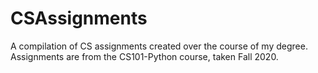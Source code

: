# CSAssignments
A compilation of CS assignments created over the course of my degree.
Assignments are from the CS101-Python course, taken Fall 2020.
